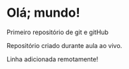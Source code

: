 # Olá; mundo!
 Primeiro repositório de git e gitHub

Repositório criado durante aula ao vivo.

Linha adicionada remotamente!
